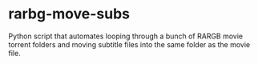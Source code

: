 # rarbg-move-subs
Python script that automates looping through a bunch of RARGB movie torrent folders and moving subtitle files into the same folder as the movie file.
